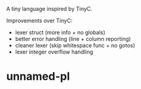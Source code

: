 A tiny language inspired by TinyC.

Improvements over TinyC:

- lexer struct (more info + no globals)
- better error handling (line + column reporting)
- cleaner lexer (skip whitespace func + no gotos)
- lexer integer overflow handling
# unnamed-pl
